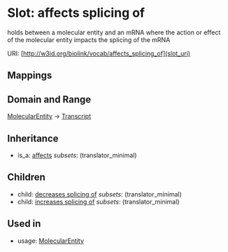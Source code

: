 # Slot: affects splicing of


holds between a molecular entity and an mRNA where the action or effect of the molecular entity impacts the splicing of the mRNA

URI: [http://w3id.org/biolink/vocab/affects_splicing_of](slot_uri)
## Mappings

## Domain and Range

[MolecularEntity](MolecularEntity.md) -> [Transcript](Transcript.md)
## Inheritance

 *  is_a: [affects](affects.md) *subsets*: (translator_minimal)
## Children

 *  child: [decreases splicing of](decreases_splicing_of.md) *subsets*: (translator_minimal)
 *  child: [increases splicing of](increases_splicing_of.md) *subsets*: (translator_minimal)
## Used in

 *  usage: [MolecularEntity](MolecularEntity.md)
